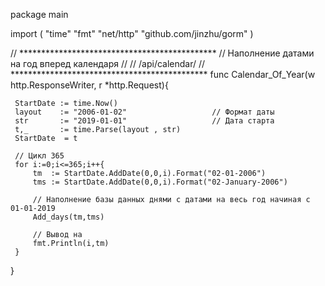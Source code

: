 package main

import (
	"time"
    "fmt"
    "net/http"
     "github.com/jinzhu/gorm"
)



// *********************************************
// Наполнение датами на год вперед календаря
// 
// /api/calendar/
// *********************************************
func Calendar_Of_Year(w http.ResponseWriter, r *http.Request){
     
     StartDate := time.Now()
     layout    := "2006-01-02"                   // Формат даты
     str       := "2019-01-01"                   // Дата старта 
     t,_       := time.Parse(layout , str)
     StartDate  = t

     // Цикл 365
     for i:=0;i<=365;i++{
     	 tm  := StartDate.AddDate(0,0,i).Format("02-01-2006")
     	 tms := StartDate.AddDate(0,0,i).Format("02-January-2006")
     	
     	 // Наполнение базы данных днями с датами на весь год начиная с 01-01-2019
         Add_days(tm,tms)     	 

         // Вывод на  
         fmt.Println(i,tm)
     }
}   
